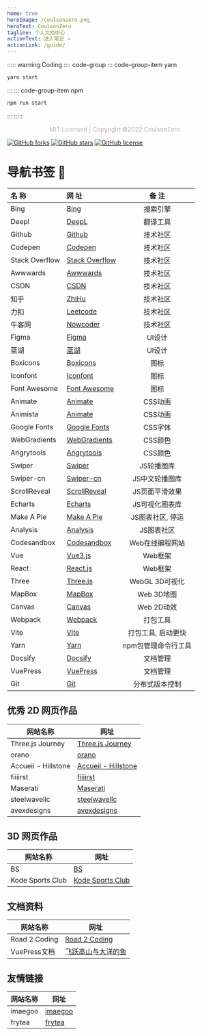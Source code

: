 ```yaml
---
home: true
heroImage: /coulsonzero.png
heroText: CoulsonZero
tagline: 个人文档中心
actionText: 进入笔记 →
actionLink: /guide/
---
```



::::: warning Coding
:::: code-group
::: code-group-item yarn
```bash
yarn start
```
:::
::: code-group-item npm
```bash
npm run start
```
:::
:::::

<p style="text-align:center; color: rgba(0,0,0,.3)">MIT Licensed | Copyright ©2022 CoulsonZero</p>

[![GitHub forks](https://img.shields.io/github/forks/coulsonzero/docs)](https://github.com/coulsonzero/docs/network)
[![GitHub stars](https://img.shields.io/github/stars/coulsonzero/docs)](https://github.com/coulsonzero/docs/stargazers)
[![GitHub license](https://img.shields.io/github/license/coulsonzero/docs)](https://github.com/coulsonzero/docs/blob/master/LICENSE)


# 导航书签 🎉



| 名 称             | 网 址             |  备 注         |
| :--------------- | :---------------  | :-------------: |
| Bing             | [Bing]            | 搜索引擎        |
| Deepl            | [DeepL]           | 翻译工具        |
| Github           | [Github]          | 技术社区        |
| Codepen          | [Codepen]         | 技术社区        |
| Stack Overflow   | [Stack Overflow]  | 技术社区        |
| Awwwards         | [Awwwards]        | 技术社区        |
| CSDN             | [CSDN]            | 技术社区        |
| 知乎              | [ZhiHu]           | 技术社区        |
| 力扣              | [Leetcode]        | 技术社区        |
| 牛客网            | [Nowcoder]        | 技术社区        |
| Figma            | [Figma]           | UI设计         |
| 蓝湖              | [蓝湖]            | UI设计         |
| Boxicons         | [Boxicons]        | 图标           |
| Iconfont         | [Iconfont]        | 图标           |
| Font Awesome     | [Font Awesome]    | 图标           |
| Animate          | [Animate]         | CSS动画        |
| Animista         | [Animate]         | CSS动画        |
| Google Fonts     | [Google Fonts]    | CSS字体        |
| WebGradients     | [WebGradients]    | CSS颜色        |
| Angrytools       | [Angrytools]      | CSS颜色        |
| Swiper           | [Swiper]          | JS轮播图库      |
| Swiper-cn        | [Swiper-cn]       | JS中文轮播图库   |
| ScrollReveal     | [ScrollReveal]    | JS页面平滑效果   |
| Echarts          | [Echarts]         | JS可视化图表库   |
| Make A Pie       | [Make A Pie]      | JS图表社区, 停运 |
| Analysis         | [Analysis]        | JS图表社区      |
| Codesandbox      | [Codesandbox]     | Web在线编程网站  |
| Vue              | [Vue3.js]         | Web框架         |
| React            | [React.js]        | Web框架         |
| Three            | [Three.js]        | WebGL 3D可视化   |
| MapBox           | [MapBox]          | Web 3D地图       |
| Canvas           | [Canvas]          | Web 2D动效       |
| Webpack          | [Webpack]         | 打包工具          |
| Vite             | [Vite]            | 打包工具, 启动更快  |
| Yarn             | [Yarn]            | npm包管理命令行工具 |
| Docsify          | [Docsify]         | 文档管理           |
| VuePress         | [VuePress]        | 文档管理           |
| Git              | [Git]             | 分布式版本控制      |

## 优秀 2D 网页作品

| 网站名称              | 网址                    |
| -------------------- | ---------------------- |
| Three.js Journey     | [Three.js Journey]     |
| orano                | [orano]                |
| Accueil - Hillstone  | [Accueil - Hillstone]  |
| fiiiirst             | [fiiiirst]             |
| Maserati             | [Maserati]             |
| steelwavellc         | [steelwavellc]         |
| avexdesigns          | [avexdesigns]          |


## 3D 网页作品

| 网站名称              | 网址                    |
| -------------------- | ---------------------- |
| BS                   | [BS]                   |
| Kode Sports Club     | [Kode Sports Club]     |

##  文档资料
| 网站名称              | 网址                                           |
| -------------------- | --------------------------------------------- |
| Road 2 Coding        | [Road 2 Coding]                               |
| VuePress文档          | [飞跃高山与大洋的鱼](https://docs.shanyuhai.top) |


## 友情链接
| 网站名称              | 网址                                           |
| -------------------- | --------------------------------------------- |
| imaegoo              | [imaegoo](https://www.imaegoo.com)            |
| frytea               | [frytea](https://blog.frytea.com)             |












<!-- Links -->

[bing]: https://cn.bing.com
[github]: https://github.com
[codepen]: https://codepen.io/trending
[csdn]: https://www.csdn.net
[stack overflow]: https://stackoverflow.com
[zhihu]: https://www.zhihu.com/
[swiper]: https://swiperjs.com
[scrollreveal]: https://scrollrevealjs.org
[echarts]: https://echarts.apache.org
[make a pie]: https://www.makeapie.com
[mapbox]: https://www.mapbox.com
[boxicons]: https://boxicons.com
[iconfont]: https://www.iconfont.cn
[animate]: https://animate.style
[font awesome]: https://fontawesome.com
[webgradients]: https://webgradients.com
[docsify]: https://docsify.js.org
[vuepress]: https://v2.vuepress.vuejs.org/zh/
[figma]: https://www.figma.com
[deepl]: https://www.deepl.com/en/translator
[webpack]: https://webpack.js.org
[vite]: https://www.vitejs.net
[蓝湖]: https://lanhuapp.com
[three.js]: https://threejs.org
[vue3.js]: https://v3.cn.vuejs.org
[react.js]: https://reactjs.org
[leetcode]: https://leetcode-cn.com
[nowcoder]: https://www.nowcoder.com
[awwwards]: https://www.awwwards.com
[animista]: https://animista.net
[google fonts]: http://googlefonts.cn/english
[swiper-cn]: https://github.surmon.me/vue-awesome-swiper/
[git]: https://git-scm.com
[docsearch]: https://docsearch.algolia.com
[yarn]: https://yarnpkg.com
[analysis]: http://analysis.datains.cn/finance-admin/#/chartLib/all
[codesandbox]: https://codesandbox.io
[canvas]: https://developer.mozilla.org/zh-CN/docs/Web/API/Canvas_API/Tutorial
[accueil - hillstone]: https://www.groupehillstone.com
[three.js journey]: https://threejs-journey.com
[bs]: https://bruno-simon.com
[road 2 coding]: https://www.r2coding.com/#/
[angrytools]: https://angrytools.com
[kode sports club]: https://kodeclubs.com
[maserati]: https://houseof.maserati.com
[fiiiirst]: https://fiiiirst.com
[steelwavellc]: https://www.steelwavellc.com
[avexdesigns]: https://avexdesigns.com/
[orano]: https://www.orano.group/experience/innovation/en
